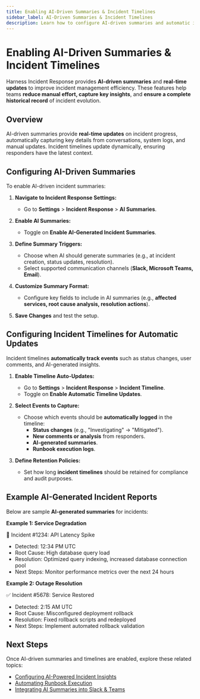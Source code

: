 ```yaml
---
title: Enabling AI-Driven Summaries & Incident Timelines
sidebar_label: AI-Driven Summaries & Incident Timelines
description: Learn how to configure AI-driven summaries and automatic incident timeline updates in Harness Incident Response.
---
```


# Enabling AI-Driven Summaries & Incident Timelines

Harness Incident Response provides **AI-driven summaries** and **real-time updates** to improve incident management efficiency. These features help teams **reduce manual effort, capture key insights**, and **ensure a complete historical record** of incident evolution.

## Overview

AI-driven summaries provide **real-time updates** on incident progress, automatically capturing key details from conversations, system logs, and manual updates. Incident timelines update dynamically, ensuring responders have the latest context.

## Configuring AI-Driven Summaries

To enable AI-driven incident summaries:

1. **Navigate to Incident Response Settings:**
   - Go to **Settings** > **Incident Response** > **AI Summaries**.

2. **Enable AI Summaries:**
   - Toggle on **Enable AI-Generated Incident Summaries**.

3. **Define Summary Triggers:**
   - Choose when AI should generate summaries (e.g., at incident creation, status updates, resolution).
   - Select supported communication channels (**Slack, Microsoft Teams, Email**).

4. **Customize Summary Format:**
   - Configure key fields to include in AI summaries (e.g., **affected services, root cause analysis, resolution actions**).

5. **Save Changes** and test the setup.

## Configuring Incident Timelines for Automatic Updates

Incident timelines **automatically track events** such as status changes, user comments, and AI-generated insights.

1. **Enable Timeline Auto-Updates:**
   - Go to **Settings** > **Incident Response** > **Incident Timeline**.
   - Toggle on **Enable Automatic Timeline Updates**.

2. **Select Events to Capture:**
   - Choose which events should be **automatically logged** in the timeline:
     - **Status changes** (e.g., "Investigating" → "Mitigated").
     - **New comments or analysis** from responders.
     - **AI-generated summaries**.
     - **Runbook execution logs**.

3. **Define Retention Policies:**
   - Set how long **incident timelines** should be retained for compliance and audit purposes.

## Example AI-Generated Incident Reports

Below are sample **AI-generated summaries** for incidents:

**Example 1: Service Degradation**

🚨 Incident #1234: API Latency Spike
- Detected: 12:34 PM UTC
- Root Cause: High database query load
- Resolution: Optimized query indexing, increased database connection pool
- Next Steps: Monitor performance metrics over the next 24 hours

**Example 2: Outage Resolution**

✅ Incident #5678: Service Restored
- Detected: 2:15 AM UTC
- Root Cause: Misconfigured deployment rollback
- Resolution: Fixed rollback scripts and redeployed
- Next Steps: Implement automated rollback validation

## Next Steps

Once AI-driven summaries and timelines are enabled, explore these related topics:

- [Configuring AI-Powered Incident Insights](#)
- [Automating Runbook Execution](#)
- [Integrating AI Summaries into Slack & Teams](#)



